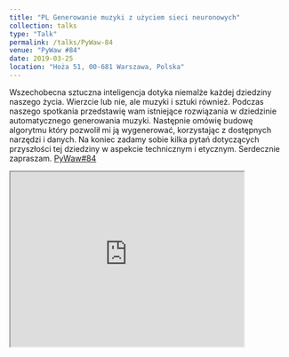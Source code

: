 ```yaml
---
title: "PL Generowanie muzyki z użyciem sieci neuronowych"
collection: talks
type: "Talk"
permalink: /talks/PyWaw-84
venue: "PyWaw #84"
date: 2019-03-25
location: "Hoża 51, 00-681 Warszawa, Polska"
---
```


Wszechobecna sztuczna inteligencja dotyka niemalże każdej dziedziny naszego życia. Wierzcie lub nie, ale muzyki i sztuki również. Podczas naszego spotkania przedstawię wam istniejące rozwiązania w dziedzinie automatycznego generowania muzyki. Następnie omówię budowę algorytmu który pozwolił mi ją wygenerować, korzystając z dostępnych narzędzi i danych. Na koniec zadamy sobie kilka pytań dotyczących przyszłości tej dziedziny w aspekcie technicznym i etycznym. Serdecznie zapraszam. [PyWaw#84](https://pywaw.org/84/)

<iframe width="420" height="315"
src="https://www.youtube.com/embed/NytC56ZQhCo?autoplay=1">
</iframe> 

